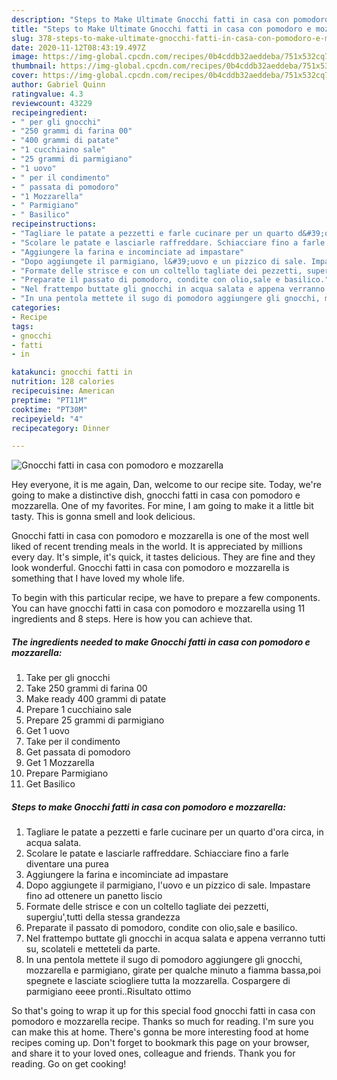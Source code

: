 ```yaml
---
description: "Steps to Make Ultimate Gnocchi fatti in casa con pomodoro e mozzarella"
title: "Steps to Make Ultimate Gnocchi fatti in casa con pomodoro e mozzarella"
slug: 378-steps-to-make-ultimate-gnocchi-fatti-in-casa-con-pomodoro-e-mozzarella
date: 2020-11-12T08:43:19.497Z
image: https://img-global.cpcdn.com/recipes/0b4cddb32aeddeba/751x532cq70/gnocchi-fatti-in-casa-con-pomodoro-e-mozzarella-recipe-main-photo.jpg
thumbnail: https://img-global.cpcdn.com/recipes/0b4cddb32aeddeba/751x532cq70/gnocchi-fatti-in-casa-con-pomodoro-e-mozzarella-recipe-main-photo.jpg
cover: https://img-global.cpcdn.com/recipes/0b4cddb32aeddeba/751x532cq70/gnocchi-fatti-in-casa-con-pomodoro-e-mozzarella-recipe-main-photo.jpg
author: Gabriel Quinn
ratingvalue: 4.3
reviewcount: 43229
recipeingredient:
- " per gli gnocchi"
- "250 grammi di farina 00"
- "400 grammi di patate"
- "1 cucchiaino sale"
- "25 grammi di parmigiano"
- "1 uovo"
- " per il condimento"
- " passata di pomodoro"
- "1 Mozzarella"
- " Parmigiano"
- " Basilico"
recipeinstructions:
- "Tagliare le patate a pezzetti e farle cucinare per un quarto d&#39;ora circa, in acqua salata."
- "Scolare le patate e lasciarle raffreddare. Schiacciare fino a farle diventare una purea"
- "Aggiungere la farina e incominciate ad impastare"
- "Dopo aggiungete il parmigiano, l&#39;uovo e un pizzico di sale. Impastare fino ad ottenere un panetto liscio"
- "Formate delle strisce e con un coltello tagliate dei pezzetti, supergiu&#39;,tutti della stessa grandezza"
- "Preparate il passato di pomodoro, condite con olio,sale e basilico."
- "Nel frattempo buttate gli gnocchi in acqua salata e appena verranno tutti su, scolateli e metteteli da parte."
- "In una pentola mettete il sugo di pomodoro aggiungere gli gnocchi, mozzarella e parmigiano, girate per qualche minuto a fiamma bassa,poi spegnete e lasciate sciogliere tutta la mozzarella. Cospargere di parmigiano eeee pronti..Risultato ottimo"
categories:
- Recipe
tags:
- gnocchi
- fatti
- in

katakunci: gnocchi fatti in 
nutrition: 128 calories
recipecuisine: American
preptime: "PT11M"
cooktime: "PT30M"
recipeyield: "4"
recipecategory: Dinner

---
```



![Gnocchi fatti in casa con pomodoro e mozzarella](https://img-global.cpcdn.com/recipes/0b4cddb32aeddeba/751x532cq70/gnocchi-fatti-in-casa-con-pomodoro-e-mozzarella-recipe-main-photo.jpg)

Hey everyone, it is me again, Dan, welcome to our recipe site. Today, we're going to make a distinctive dish, gnocchi fatti in casa con pomodoro e mozzarella. One of my favorites. For mine, I am going to make it a little bit tasty. This is gonna smell and look delicious.



Gnocchi fatti in casa con pomodoro e mozzarella is one of the most well liked of recent trending meals in the world. It is appreciated by millions every day. It's simple, it's quick, it tastes delicious. They are fine and they look wonderful. Gnocchi fatti in casa con pomodoro e mozzarella is something that I have loved my whole life.


To begin with this particular recipe, we have to prepare a few components. You can have gnocchi fatti in casa con pomodoro e mozzarella using 11 ingredients and 8 steps. Here is how you can achieve that.

<!--inarticleads1-->

##### The ingredients needed to make Gnocchi fatti in casa con pomodoro e mozzarella:

1. Take  per gli gnocchi
1. Take 250 grammi di farina 00
1. Make ready 400 grammi di patate
1. Prepare 1 cucchiaino sale
1. Prepare 25 grammi di parmigiano
1. Get 1 uovo
1. Take  per il condimento
1. Get  passata di pomodoro
1. Get 1 Mozzarella
1. Prepare  Parmigiano
1. Get  Basilico




<!--inarticleads2-->

##### Steps to make Gnocchi fatti in casa con pomodoro e mozzarella:

1. Tagliare le patate a pezzetti e farle cucinare per un quarto d&#39;ora circa, in acqua salata.
1. Scolare le patate e lasciarle raffreddare. Schiacciare fino a farle diventare una purea
1. Aggiungere la farina e incominciate ad impastare
1. Dopo aggiungete il parmigiano, l&#39;uovo e un pizzico di sale. Impastare fino ad ottenere un panetto liscio
1. Formate delle strisce e con un coltello tagliate dei pezzetti, supergiu&#39;,tutti della stessa grandezza
1. Preparate il passato di pomodoro, condite con olio,sale e basilico.
1. Nel frattempo buttate gli gnocchi in acqua salata e appena verranno tutti su, scolateli e metteteli da parte.
1. In una pentola mettete il sugo di pomodoro aggiungere gli gnocchi, mozzarella e parmigiano, girate per qualche minuto a fiamma bassa,poi spegnete e lasciate sciogliere tutta la mozzarella. Cospargere di parmigiano eeee pronti..Risultato ottimo




So that's going to wrap it up for this special food gnocchi fatti in casa con pomodoro e mozzarella recipe. Thanks so much for reading. I'm sure you can make this at home. There's gonna be more interesting food at home recipes coming up. Don't forget to bookmark this page on your browser, and share it to your loved ones, colleague and friends. Thank you for reading. Go on get cooking!
